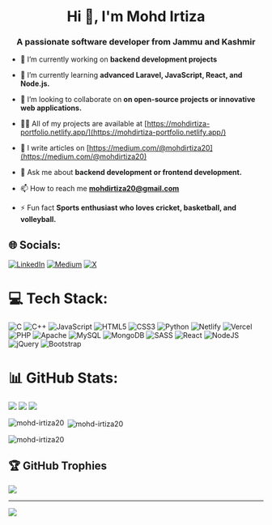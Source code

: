 <h1 align="center">Hi 👋, I'm Mohd Irtiza</h1>
<h3 align="center">A passionate software developer from Jammu and Kashmir</h3>

- 🔭 I’m currently working on **backend development projects**

- 🌱 I’m currently learning **advanced Laravel, JavaScript, React, and Node.js.**

- 👯 I’m looking to collaborate on **on open-source projects or innovative web applications.**

- 👨‍💻 All of my projects are available at [https://mohdirtiza-portfolio.netlify.app/](https://mohdirtiza-portfolio.netlify.app/)

- 📝 I write articles on [https://medium.com/@mohdirtiza20](https://medium.com/@mohdirtiza20)

- 💬 Ask me about **backend development or frontend development.**

- 📫 How to reach me **mohdirtiza20@gmail.com**

- ⚡ Fun fact **Sports enthusiast who loves cricket, basketball, and volleyball.**


## 🌐 Socials:
[![LinkedIn](https://img.shields.io/badge/LinkedIn-%230077B5.svg?logo=linkedin&logoColor=white)](https://linkedin.com/in/https://www.linkedin.com/in/mohdirtiza20/) [![Medium](https://img.shields.io/badge/Medium-12100E?logo=medium&logoColor=white)](https://medium.com/@https://medium.com/@mohdirtiza20) [![X](https://img.shields.io/badge/X-black.svg?logo=X&logoColor=white)](https://x.com/https://x.com/mohdirtiza_20) 

# 💻 Tech Stack:
![C](https://img.shields.io/badge/c-%2300599C.svg?style=flat&logo=c&logoColor=white) ![C++](https://img.shields.io/badge/c++-%2300599C.svg?style=flat&logo=c%2B%2B&logoColor=white) ![JavaScript](https://img.shields.io/badge/javascript-%23323330.svg?style=flat&logo=javascript&logoColor=%23F7DF1E) ![HTML5](https://img.shields.io/badge/html5-%23E34F26.svg?style=flat&logo=html5&logoColor=white) ![CSS3](https://img.shields.io/badge/css3-%231572B6.svg?style=flat&logo=css3&logoColor=white) ![Python](https://img.shields.io/badge/python-3670A0?style=flat&logo=python&logoColor=ffdd54) ![Netlify](https://img.shields.io/badge/netlify-%23000000.svg?style=flat&logo=netlify&logoColor=#00C7B7) ![Vercel](https://img.shields.io/badge/vercel-%23000000.svg?style=flat&logo=vercel&logoColor=white) ![PHP](https://img.shields.io/badge/php-%23777BB4.svg?style=flat&logo=php&logoColor=white) ![Apache](https://img.shields.io/badge/apache-%23D42029.svg?style=flat&logo=apache&logoColor=white) ![MySQL](https://img.shields.io/badge/mysql-4479A1.svg?style=flat&logo=mysql&logoColor=white) ![MongoDB](https://img.shields.io/badge/MongoDB-%234ea94b.svg?style=flat&logo=mongodb&logoColor=white) ![SASS](https://img.shields.io/badge/SASS-hotpink.svg?style=flat&logo=SASS&logoColor=white) ![React](https://img.shields.io/badge/react-%2320232a.svg?style=flat&logo=react&logoColor=%2361DAFB) ![NodeJS](https://img.shields.io/badge/node.js-6DA55F?style=flat&logo=node.js&logoColor=white) ![jQuery](https://img.shields.io/badge/jquery-%230769AD.svg?style=flat&logo=jquery&logoColor=white) ![Bootstrap](https://img.shields.io/badge/bootstrap-%238511FA.svg?style=flat&logo=bootstrap&logoColor=white)
# 📊 GitHub Stats:
![](https://github-readme-stats.vercel.app/api?username=mohd-irtiza20&theme=dark&hide_border=true&include_all_commits=true&count_private=true)
![](https://github-readme-streak-stats.herokuapp.com/?user=mohd-irtiza20&theme=dark&hide_border=true)
![](https://github-readme-stats.vercel.app/api/top-langs/?username=mohd-irtiza20&theme=dark&hide_border=true&include_all_commits=true&count_private=true&layout=compact)
<p><img align="left" src="https://github-readme-stats.vercel.app/api/top-langs?username=mohd-irtiza20&show_icons=true&locale=en&layout=compact" alt="mohd-irtiza20" />

<p>&nbsp;<img align="center" src="https://github-readme-stats.vercel.app/api?username=mohd-irtiza20&show_icons=true&locale=en" alt="mohd-irtiza20" /></p>

<p><img align="center" src="https://github-readme-streak-stats.herokuapp.com/?user=mohd-irtiza20&" alt="mohd-irtiza20" /></p>


## 🏆 GitHub Trophies
![](https://github-profile-trophy.vercel.app/?username=mohd-irtiza20&theme=merko&no-frame=true&no-bg=false&margin-w=4)

---
[![](https://visitcount.itsvg.in/api?id=mohd-irtiza20&icon=0&color=9)](https://visitcount.itsvg.in)

<!-- Proudly created with GPRM ( https://gprm.itsvg.in ) -->
